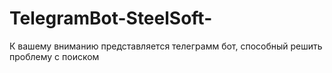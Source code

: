 # TelegramBot-SteelSoft-
К вашему вниманию представляется телеграмм бот, способный решить проблему с поиском 
